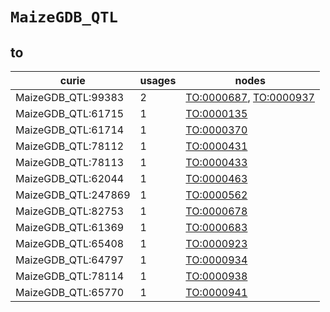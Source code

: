 # `MaizeGDB_QTL`

## to

| curie               |   usages | nodes                                                                                            |
|---------------------|----------|--------------------------------------------------------------------------------------------------|
| MaizeGDB_QTL:99383  |        2 | [TO:0000687](https://bioregistry.io/TO:0000687), [TO:0000937](https://bioregistry.io/TO:0000937) |
| MaizeGDB_QTL:61715  |        1 | [TO:0000135](https://bioregistry.io/TO:0000135)                                                  |
| MaizeGDB_QTL:61714  |        1 | [TO:0000370](https://bioregistry.io/TO:0000370)                                                  |
| MaizeGDB_QTL:78112  |        1 | [TO:0000431](https://bioregistry.io/TO:0000431)                                                  |
| MaizeGDB_QTL:78113  |        1 | [TO:0000433](https://bioregistry.io/TO:0000433)                                                  |
| MaizeGDB_QTL:62044  |        1 | [TO:0000463](https://bioregistry.io/TO:0000463)                                                  |
| MaizeGDB_QTL:247869 |        1 | [TO:0000562](https://bioregistry.io/TO:0000562)                                                  |
| MaizeGDB_QTL:82753  |        1 | [TO:0000678](https://bioregistry.io/TO:0000678)                                                  |
| MaizeGDB_QTL:61369  |        1 | [TO:0000683](https://bioregistry.io/TO:0000683)                                                  |
| MaizeGDB_QTL:65408  |        1 | [TO:0000923](https://bioregistry.io/TO:0000923)                                                  |
| MaizeGDB_QTL:64797  |        1 | [TO:0000934](https://bioregistry.io/TO:0000934)                                                  |
| MaizeGDB_QTL:78114  |        1 | [TO:0000938](https://bioregistry.io/TO:0000938)                                                  |
| MaizeGDB_QTL:65770  |        1 | [TO:0000941](https://bioregistry.io/TO:0000941)                                                  |

